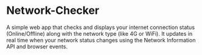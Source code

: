 # Network-Checker
A simple web app that checks and displays your internet connection status (Online/Offline) along with the network type (like 4G or WiFi). It updates in real time when your network status changes using the Network Information API and browser events.

